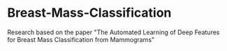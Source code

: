 # Breast-Mass-Classification
Research based on the paper "The Automated Learning of Deep Features for Breast Mass Classification from Mammograms"
